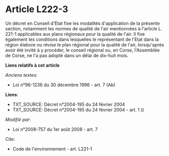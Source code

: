 # Article L222-3

Un décret en Conseil d'Etat fixe les modalités d'application de la présente section, notamment les normes de qualité de l'air
mentionnées à l'article L. 221-1 applicables aux plans régionaux pour la qualité de l'air. Il fixe également les conditions
dans lesquelles le représentant de l'Etat dans la région élabore ou révise le plan régional pour la qualité de l'air,
lorsqu'après avoir été invité à y procéder, le conseil régional ou, en Corse, l'Assemblée de Corse, ne l'a pas adopté dans un
délai de dix-huit mois.

**Liens relatifs à cet article**

_Anciens textes_:

  - Loi n°96-1236 du 30 décembre 1996 - art. 7 (Ab)

**Liens**:

  - TXT_SOURCE: Décret n°2004-195 du 24 février 2004
  - TXT_SOURCE: Décret n°2004-195 du 24 février 2004 - art. 1 ()

_Modifié par_:

  - Loi n°2008-757 du 1er août 2008 - art. 7

_Cite_:

  - Code de l'environnement - art. L221-1
